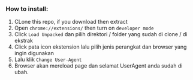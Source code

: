 ### How to install:
1. CLone this repo, if you download then extract
2. Open ```chrome://extensions/``` then turn on ```developer mode```
3. Click ```Load Unpacked``` dan pilih direktori / folder yang sudah di clone / di ekstrak
4. Click pata icon ekstension lalu pilih jenis perangkat dan browser yang ingin digunakan
5. Lalu klik ```Change User-Agent```
6. Browser akan mereload page dan selamat UserAgent anda sudah di ubah.
